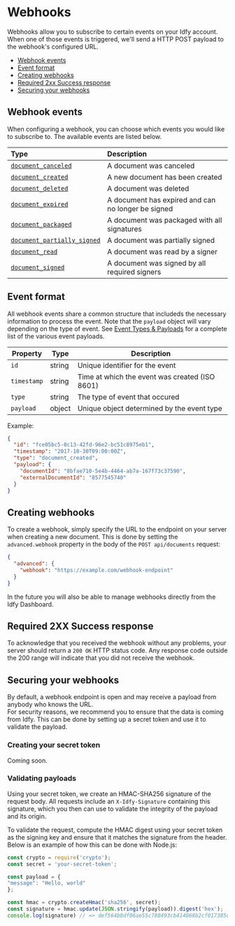 # Webhooks

Webhooks allow you to subscribe to certain events on your Idfy account. When one of those events is triggered, we'll send a HTTP POST payload to the webhook's configured URL.

* [Webhook events](#webhook-events)
* [Event format](#event-format)
* [Creating webhooks](#creating-webhooks)
* [Required 2xx Success response](#required-2xx-success-response)
* [Securing your webhooks](#securing-your-webhooks)

## Webhook events

When configuring a webhook, you can choose which events you would like to subscribe to. The available events are listed below.

| Type | Description |
| :--- | :--- |
| [`document_canceled`](/events/#documentcanceledevent) | A document was canceled |
| [`document_created`](/events/#documentcreatedevent) | A new document has been created |
| [`document_deleted`](/events/#documentdeletedevent) | A document was deleted |
| [`document_expired`](/events/#documentexpiredevent) | A document has expired and can no longer be signed |
| [`document_packaged`](/events.md#documentpartiallysignedevent) | A document was packaged with all signatures |
| [`document_partially_signed`](/events.md#documentpartiallysignedevent) | A document was partially signed |
| [`document_read`](/events.md#documentreadevent) | A document was read by a signer |
| [`document_signed`](/events.md#documentsignedevent) | A document was signed by all required signers |

## Event format

All webhook events share a common structure that includeds the necessary information to process the event. Note that the `payload` object will vary depending on the type of event. See [Event Types & Payloads](/events/#event-types--payloads) for a complete list of the various event payloads.

| Property | Type | Description |
| --- | --- | --- |
| `id` | string | Unique identifier for the event |
| `timestamp` | string | Time at which the event was created \(ISO 8601\) |
| `type` | string | The type of event that occured |
| `payload` | object | Unique object determined by the event type |

Example:

```json
{
  "id": "fce05bc5-0c13-42fd-96e2-bc51c8975eb1",
  "timestamp": "2017-10-30T09:00:00Z",
  "type": "document_created",
  "payload": {
    "documentId": "8bfae710-5e4b-4464-ab7a-167f73c37590",
    "externalDocumentId": "8577545740"
  }
}
```

## Creating webhooks

To create a webhook, simply specify the URL to the endpoint on your server when creating a new document. This is done by setting the `advanced.webhook` property in the body of the `POST api/documents` request:

```json
{
  "advanced": {
    "webhook": "https://example.com/webhook-endpoint"
  }
}
```

In the future you will also be able to manage webhooks directly from the Idfy Dashboard.

## Required 2XX Success response

To acknowledge that you received the webhook without any problems, your server should return a `200 OK` HTTP status code. Any response code outside the 200 range will indicate that you did not receive the webhook.

## Securing your webhooks

By default, a webhook endpoint is open and may receive a payload from anybody who knows the URL.  
For security reasons, we recommend you to ensure that the data is coming from Idfy. This can be done by setting up a secret token and use it to validate the payload.

### Creating your secret token

Coming soon.

### Validating payloads

Using your secret token, we create an HMAC-SHA256 signature of the request body. All requests include an `X-Idfy-Signature` containing this signature, which you then can use to validate the integrity of the payload and its origin.

To validate the request, compute the HMAC digest using your secret token as the signing key and ensure that it matches the signature from the header. Below is an example of how this can be done with Node.js:

```js
const crypto = require('crypto');
const secret = 'your-secret-token';

const payload = {
"message": "Hello, world"
};

const hmac = crypto.createHmac('sha256', secret);
const signature = hmac.update(JSON.stringify(payload)).digest('hex');
console.log(signature) // => def564b8df06ae55c788493cb414068b2cf017385d96ecb39aa3e844fdbbcdea
```



